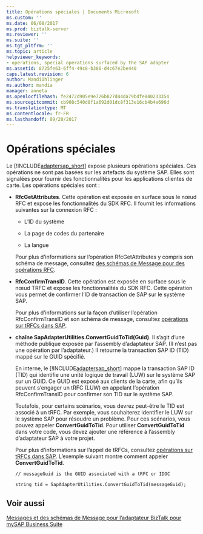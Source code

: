```yaml
---
title: Opérations spéciales | Documents Microsoft
ms.custom: ''
ms.date: 06/08/2017
ms.prod: biztalk-server
ms.reviewer: ''
ms.suite: ''
ms.tgt_pltfrm: ''
ms.topic: article
helpviewer_keywords:
- operations, special operations surfaced by the SAP adapter
ms.assetid: 8725fe63-6ff4-49c8-b386-d4c67e2be440
caps.latest.revision: 6
author: MandiOhlinger
ms.author: mandia
manager: anneta
ms.openlocfilehash: fe2472d905e9e726b827d44da79bdfe840233354
ms.sourcegitcommit: cb908c540d8f1a692d01dc8f313e16cb4b4e696d
ms.translationtype: MT
ms.contentlocale: fr-FR
ms.lasthandoff: 09/20/2017
---
```

# <a name="special-operations"></a>Opérations spéciales
Le [!INCLUDE[adaptersap_short](../../includes/adaptersap-short-md.md)] expose plusieurs opérations spéciales. Ces opérations ne sont pas basées sur les artefacts du système SAP. Elles sont signalées pour fournir des fonctionnalités pour les applications clientes de carte. Les opérations spéciales sont :  
  
-   **RfcGetAttributes**. Cette opération est exposée en surface sous le nœud RFC et expose les fonctionnalités du SDK RFC. Il fournit les informations suivantes sur la connexion RFC :  
  
    -   L’ID du système  
  
    -   La page de codes du partenaire  
  
    -   La langue  
  
     Pour plus d’informations sur l’opération RfcGetAttributes y compris son schéma de message, consultez [des schémas de Message pour des opérations RFC](../../adapters-and-accelerators/adapter-sap/message-schemas-for-rfc-operations.md).  
  
-   **RfcConfirmTransID**. Cette opération est exposée en surface sous le nœud TRFC et expose les fonctionnalités du SDK RFC. Cette opération vous permet de confirmer l’ID de transaction de SAP sur le système SAP.  
  
     Pour plus d’informations sur la façon d’utiliser l’opération RfcConfirmTransID et son schéma de message, consultez [opérations sur tRFCs dans SAP](../../adapters-and-accelerators/adapter-sap/operations-on-trfcs-in-sap.md).  
  
-   **chaîne SapAdapterUtilities.ConvertGuidToTid(Guid)**. Il s’agit d’une méthode publique exposée par l’assembly d’adaptateur SAP. (Il n’est pas une opération par l’adaptateur.) Il retourne la transaction SAP ID (TID) mappé sur le GUID spécifié.  
  
     En interne, le [!INCLUDE[adaptersap_short](../../includes/adaptersap-short-md.md)] mappe la transaction SAP ID (TID) qui identifie une unité logique de travail (LUW) sur le système SAP sur un GUID. Ce GUID est exposé aux clients de la carte, afin qu’ils peuvent s’engager un tRFC (LUW) en appelant l’opération RfcConfirmTransID pour confirmer son TID sur le système SAP.  
  
     Toutefois, pour certains scénarios, vous devrez peut-être le TID est associé à un tRFC. Par exemple, vous souhaiterez identifier le LUW sur le système SAP pour résoudre un problème. Pour ces scénarios, vous pouvez appeler **ConvertGuidToTid**. Pour utiliser **ConvertGuidToTid** dans votre code, vous devez ajouter une référence à l’assembly d’adaptateur SAP à votre projet.  
  
     Pour plus d’informations sur l’appel de tRFCs, consultez [opérations sur tRFCs dans SAP](../../adapters-and-accelerators/adapter-sap/operations-on-trfcs-in-sap.md). L’exemple suivant montre comment appeler **ConvertGuidToTid**.  
  
    ```  
    // messageGuid is the GUID associated with a tRFC or IDOC  
  
    string tid = SapAdapterUtilities.ConvertGuidToTid(messageGuid);  
    ```  
  
## <a name="see-also"></a>Voir aussi  
 [Messages et des schémas de Message pour l’adaptateur BizTalk pour mySAP Business Suite](../../adapters-and-accelerators/adapter-sap/messages-and-message-schemas-for-biztalk-adapter-for-mysap-business-suite.md)
